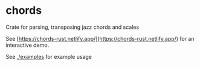# chords

Crate for parsing, transposing jazz chords and scales

See [https://chords-rust.netlify.app/](https://chords-rust.netlify.app/) for an
interactive demo.

See [./examples](./examples) for example usage
